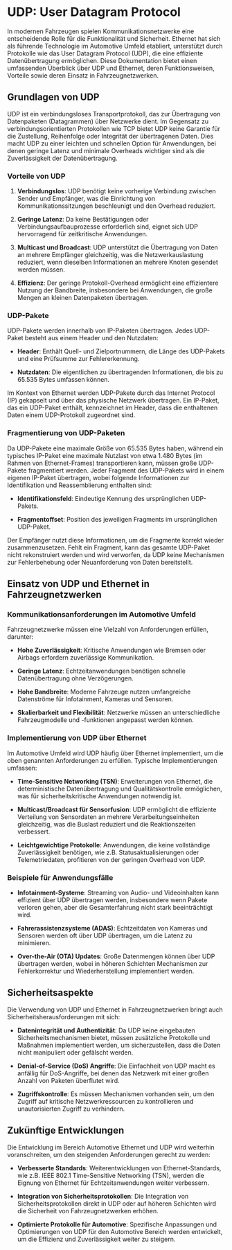 # UDP: User Datagram Protocol

In modernen Fahrzeugen spielen Kommunikationsnetzwerke eine entscheidende Rolle für die Funktionalität und Sicherheit. Ethernet hat sich als führende Technologie im Automotive Umfeld etabliert, unterstützt durch Protokolle wie das User Datagram Protocol (UDP), die eine effiziente Datenübertragung ermöglichen. Diese Dokumentation bietet einen umfassenden Überblick über UDP und Ethernet, deren Funktionsweisen, Vorteile sowie deren Einsatz in Fahrzeugnetzwerken.

## Grundlagen von UDP

UDP ist ein verbindungsloses Transportprotokoll, das zur Übertragung von Datenpaketen (Datagrammen) über Netzwerke dient. Im Gegensatz zu verbindungsorientierten Protokollen wie TCP bietet UDP keine Garantie für die Zustellung, Reihenfolge oder Integrität der übertragenen Daten. Dies macht UDP zu einer leichten und schnellen Option für Anwendungen, bei denen geringe Latenz und minimale Overheads wichtiger sind als die Zuverlässigkeit der Datenübertragung.

### Vorteile von UDP

1. **Verbindungslos**: UDP benötigt keine vorherige Verbindung zwischen Sender und Empfänger, was die Einrichtung von Kommunikationssitzungen beschleunigt und den Overhead reduziert.
   
2. **Geringe Latenz**: Da keine Bestätigungen oder Verbindungsaufbauprozesse erforderlich sind, eignet sich UDP hervorragend für zeitkritische Anwendungen.
   
3. **Multicast und Broadcast**: UDP unterstützt die Übertragung von Daten an mehrere Empfänger gleichzeitig, was die Netzwerkauslastung reduziert, wenn dieselben Informationen an mehrere Knoten gesendet werden müssen.
   
4. **Effizienz**: Der geringe Protokoll-Overhead ermöglicht eine effizientere Nutzung der Bandbreite, insbesondere bei Anwendungen, die große Mengen an kleinen Datenpaketen übertragen.

### UDP-Pakete

UDP-Pakete werden innerhalb von IP-Paketen übertragen. Jedes UDP-Paket besteht aus einem Header und den Nutzdaten:

- **Header**: Enthält Quell- und Zielportnummern, die Länge des UDP-Pakets und eine Prüfsumme zur Fehlererkennung.
  
- **Nutzdaten**: Die eigentlichen zu übertragenden Informationen, die bis zu 65.535 Bytes umfassen können.

Im Kontext von Ethernet werden UDP-Pakete durch das Internet Protocol (IP) gekapselt und über das physische Netzwerk übertragen. Ein IP-Paket, das ein UDP-Paket enthält, kennzeichnet im Header, dass die enthaltenen Daten einem UDP-Protokoll zugeordnet sind.

### Fragmentierung von UDP-Paketen

Da UDP-Pakete eine maximale Größe von 65.535 Bytes haben, während ein typisches IP-Paket eine maximale Nutzlast von etwa 1.480 Bytes (im Rahmen von Ethernet-Frames) transportieren kann, müssen große UDP-Pakete fragmentiert werden. Jeder Fragment des UDP-Pakets wird in einem eigenen IP-Paket übertragen, wobei folgende Informationen zur Identifikation und Reassemblierung enthalten sind:

- **Identifikationsfeld**: Eindeutige Kennung des ursprünglichen UDP-Pakets.
  
- **Fragmentoffset**: Position des jeweiligen Fragments im ursprünglichen UDP-Paket.

Der Empfänger nutzt diese Informationen, um die Fragmente korrekt wieder zusammenzusetzen. Fehlt ein Fragment, kann das gesamte UDP-Paket nicht rekonstruiert werden und wird verworfen, da UDP keine Mechanismen zur Fehlerbehebung oder Neuanforderung von Daten bereitstellt.

## Einsatz von UDP und Ethernet in Fahrzeugnetzwerken

### Kommunikationsanforderungen im Automotive Umfeld

Fahrzeugnetzwerke müssen eine Vielzahl von Anforderungen erfüllen, darunter:

- **Hohe Zuverlässigkeit**: Kritische Anwendungen wie Bremsen oder Airbags erfordern zuverlässige Kommunikation.
  
- **Geringe Latenz**: Echtzeitanwendungen benötigen schnelle Datenübertragung ohne Verzögerungen.
  
- **Hohe Bandbreite**: Moderne Fahrzeuge nutzen umfangreiche Datenströme für Infotainment, Kameras und Sensoren.
  
- **Skalierbarkeit und Flexibilität**: Netzwerke müssen an unterschiedliche Fahrzeugmodelle und -funktionen angepasst werden können.

### Implementierung von UDP über Ethernet

Im Automotive Umfeld wird UDP häufig über Ethernet implementiert, um die oben genannten Anforderungen zu erfüllen. Typische Implementierungen umfassen:

- **Time-Sensitive Networking (TSN)**: Erweiterungen von Ethernet, die deterministische Datenübertragung und Qualitätskontrolle ermöglichen, was für sicherheitskritische Anwendungen notwendig ist.
  
- **Multicast/Broadcast für Sensorfusion**: UDP ermöglicht die effiziente Verteilung von Sensordaten an mehrere Verarbeitungseinheiten gleichzeitig, was die Buslast reduziert und die Reaktionszeiten verbessert.
  
- **Leichtgewichtige Protokolle**: Anwendungen, die keine vollständige Zuverlässigkeit benötigen, wie z.B. Statusaktualisierungen oder Telemetriedaten, profitieren von der geringen Overhead von UDP.

### Beispiele für Anwendungsfälle

- **Infotainment-Systeme**: Streaming von Audio- und Videoinhalten kann effizient über UDP übertragen werden, insbesondere wenn Pakete verloren gehen, aber die Gesamterfahrung nicht stark beeinträchtigt wird.
  
- **Fahrerassistenzsysteme (ADAS)**: Echtzeitdaten von Kameras und Sensoren werden oft über UDP übertragen, um die Latenz zu minimieren.
  
- **Over-the-Air (OTA) Updates**: Große Datenmengen können über UDP übertragen werden, wobei in höheren Schichten Mechanismen zur Fehlerkorrektur und Wiederherstellung implementiert werden.

## Sicherheitsaspekte

Die Verwendung von UDP und Ethernet in Fahrzeugnetzwerken bringt auch Sicherheitsherausforderungen mit sich:

- **Datenintegrität und Authentizität**: Da UDP keine eingebauten Sicherheitsmechanismen bietet, müssen zusätzliche Protokolle und Maßnahmen implementiert werden, um sicherzustellen, dass die Daten nicht manipuliert oder gefälscht werden.
  
- **Denial-of-Service (DoS) Angriffe**: Die Einfachheit von UDP macht es anfällig für DoS-Angriffe, bei denen das Netzwerk mit einer großen Anzahl von Paketen überflutet wird.
  
- **Zugriffskontrolle**: Es müssen Mechanismen vorhanden sein, um den Zugriff auf kritische Netzwerkressourcen zu kontrollieren und unautorisierten Zugriff zu verhindern.

## Zukünftige Entwicklungen

Die Entwicklung im Bereich Automotive Ethernet und UDP wird weiterhin voranschreiten, um den steigenden Anforderungen gerecht zu werden:

- **Verbesserte Standards**: Weiterentwicklungen von Ethernet-Standards, wie z.B. IEEE 802.1 Time-Sensitive Networking (TSN), werden die Eignung von Ethernet für Echtzeitanwendungen weiter verbessern.
  
- **Integration von Sicherheitsprotokollen**: Die Integration von Sicherheitsprotokollen direkt in UDP oder auf höheren Schichten wird die Sicherheit von Fahrzeugnetzwerken erhöhen.
  
- **Optimierte Protokolle für Automotive**: Spezifische Anpassungen und Optimierungen von UDP für den Automotive Bereich werden entwickelt, um die Effizienz und Zuverlässigkeit weiter zu steigern.
